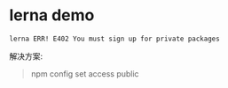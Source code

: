 # lerna demo

```
lerna ERR! E402 You must sign up for private packages
```

解决方案: 

> npm config set access public
